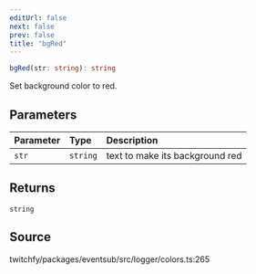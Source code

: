```yaml
---
editUrl: false
next: false
prev: false
title: "bgRed"
---
```


```ts
bgRed(str: string): string
```

Set background color to red.

## Parameters

| Parameter | Type | Description |
| :------ | :------ | :------ |
| `str` | `string` | text to make its background red |

## Returns

`string`

## Source

twitchfy/packages/eventsub/src/logger/colors.ts:265
